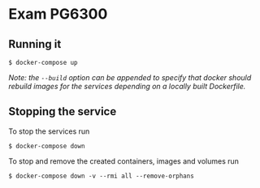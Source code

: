 # Exam PG6300

## Running it
`$ docker-compose up`

*Note: the `--build` option can be appended to specify that docker should rebuild images for the services depending on a locally built Dockerfile.*

## Stopping the service
To stop the services run

`$ docker-compose down`

To stop and remove the created containers, images and volumes run

`$ docker-compose down -v --rmi all --remove-orphans`
